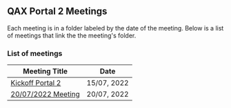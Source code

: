 ## QAX Portal 2 Meetings

Each meeting is in a folder labeled by the date of the meeting. Below is a list of meetings that link the the meeting's folder.

### List of meetings

| Meeting Title                                     | Date              |
|---------------------------------------------------|-------------------|
| [Kickoff Portal 2](https://github.com/scholokov/qax-portal-2/blob/main/Kickoff%20Portal%202/) | 15/07, 2022 |
| [20/07/2022 Meeting](https://github.com/) | 20/07, 2022 |

<!-- |                                              |      |      |     | -->
